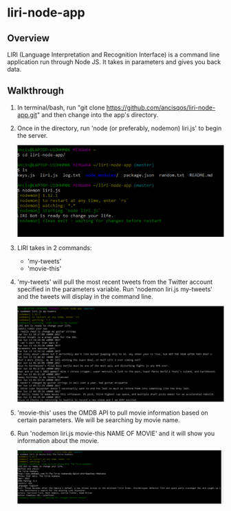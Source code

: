 # liri-node-app

## Overview

LIRI (Language Interpretation and Recognition Interface) is a command line application run through Node JS. It takes in parameters and gives you back data.

## Walkthrough

1. In terminal/bash, run "git clone https://github.com/ancisqos/liri-node-app.git" and then change into the app's directory.

2. Once in the directory, run 'node (or preferably, nodemon) liri.js' to begin the server.

	<img src="/img/pic1.PNG" alt=sql-1>

3. LIRI takes in 2 commands: 
	* 'my-tweets'
	* 'movie-this'

4. 'my-tweets' will pull the most recent tweets from the Twitter account specified in the parameters variable. Run 'nodemon liri.js my-tweets' and the tweets will display in the command line.

	<img src="/img/pic2.PNG" alt=sql-1>

5. 'movie-this' uses the OMDB API to pull movie information based on certain parameters. We will be searching by movie name.

6. Run 'nodemon liri.js movie-this NAME OF MOVIE' and it will show you information about the movie.

	<img src="/img/pic3.PNG" alt=sql-1>
